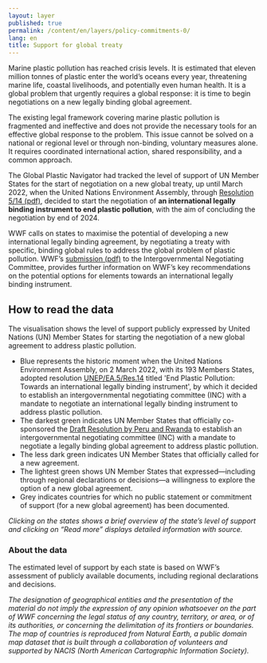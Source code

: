```yaml
---
layout: layer
published: true
permalink: /content/en/layers/policy-commitments-0/
lang: en
title: Support for global treaty
---
```


Marine plastic pollution has reached crisis levels. It is estimated that eleven million tonnes of plastic enter the world’s oceans every year, threatening marine life, coastal livelihoods, and potentially even human health. It is a global problem that urgently requires a global response: it is time to begin negotiations on a new legally binding global agreement.

The existing legal framework covering marine plastic pollution is fragmented and ineffective and does not provide the necessary tools for an effective global response to the problem. This issue cannot be solved on a national or regional level or through non-binding, voluntary measures alone. It requires coordinated international action, shared responsibility, and a common approach.

The Global Plastic Navigator had tracked the level of support of UN Member States for the start of negotiation on a new global treaty, up until March 2022, when the United Nations Environment Assembly, through [Resolution 5/14 (pdf)](https://wedocs.unep.org/bitstream/handle/20.500.11822/39812/OEWG_PP_1_INF_1_UNEA%20resolution.pdf), decided to start the negotiation of **an international legally binding instrument to end plastic pollution**, with the aim of concluding the negotiation by end of 2024.

WWF calls on states to maximise the potential of developing a new international legally binding agreement, by negotiating a treaty with specific, binding global rules to address the global problem of plastic pollution. WWF’s [submission (pdf)]( https://apps1.unep.org/resolutions/uploads/230106_wwfs_submission_on_potential_options_for_elements_towards_an_international_legally_binding_instrument_0.pdf) to the Intergovernmental Negotiating Committee, provides further information on WWF’s key recommendations on the potential options for elements towards an international legally binding instrument.

## How to read the data

The visualisation shows the level of support publicly expressed by United Nations (UN) Member States for starting the negotiation of a new global agreement to address plastic pollution.

* Blue represents the historic moment when the United Nations Environment Assembly, on 2 March 2022, with its 193 Members States, adopted resolution [UNEP/EA.5/Res.14](https://wedocs.unep.org/bitstream/handle/20.500.11822/39640/K2200733%20-%20UNEP-EA-5-RES-14%20-%20ADVANCE.pdf?sequence=1&isAllowed=y) titled 'End Plastic Pollution: Towards an international legally binding instrument', by which it decided to establish an intergovernmental negotiating committee (INC) with a mandate to negotiate an international legally binding instrument to address plastic pollution.
* The darkest green indicates UN Member States that officially co-sponsored the [Draft Resolution by Peru and Rwanda](https://wedocs.unep.org/bitstream/handle/20.500.11822/37395/UNEA5.2%20Global_Agreement_Explanatory%20note%20and%20Resolution%2027%20October.pdf?sequence=1&isAllowed=y) to establish an intergovernmental negotiating committee (INC) with a mandate to negotiate a legally binding global agreement to address plastic pollution.
* The less dark green indicates UN Member States that officially called for a new agreement.
* The lightest green shows UN Member States that expressed—including through regional declarations or decisions—a willingness to explore the option of a new global agreement.
* Grey indicates countries for which no public statement or commitment of support (for a new global agreement) has been documented.

_Clicking on the states shows a brief overview of the state’s level of support and clicking on “Read more” displays detailed information with source._

### About the data

The estimated level of support by each state is based on WWF’s assessment of publicly available documents, including regional declarations and decisions.

_The designation of geographical entities and the presentation of the material do not imply the expression of any opinion whatsoever on the part of WWF concerning the legal status of any country, territory, or area, or of its authorities, or concerning the delimitation of its frontiers or boundaries. The map of countries is reproduced from Natural Earth, a public domain map dataset that is built through a collaboration of volunteers and supported by NACIS (North American Cartographic Information Society)._
